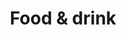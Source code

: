 ---
templateKey: foodanddrink
title: Food & drink
openingText: A very relaxed breakfast is truly the perfect way to start the day. Our award winning breakfast is served in our split level dining room overlooking the New Lake, served from 8.30am - 10 am. You will find a wide choice of cereal, delicious Fruit salad, Natural yogurt, Carrageen Moss, Homemade breads , Irish cheeses, juices and much more.
dividerText1: For a more hearty start to the day, a vast range that includes a Full Irish Breakfast, Vegetarian breakfast, Smoked salmon, Egg dishes and Fresh fish from The Bay can be ordered from the kitchen.
dividerText2: On a lovely Summer's evening, if you fancy a glass of Prosecco at one of our many romantic seating areas in the garden , we do have an Honesty Bar for to avail of, offering a selection of fine wines and Donegal Craft Beers . Or of course by the Open fire on cold, wet night.
---